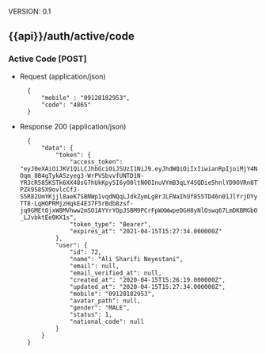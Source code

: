 VERSION: 0.1


## {{api}}/auth/active/code

### Active Code [POST]

+ Request (application/json)

        {
            "mobile" : "09128182953",
            "code": "4865"
        }





+ Response 200 (application/json)

        {
            "data": {
                "token": {
                    "access_token": "eyJ0eXAiOiJKV1QiLCJhbGciOiJSUzI1NiJ9.eyJhdWQiOiIxIiwianRpIjoiMjY4NGMyZjM2ZTZhYzEzZTI3NDM0NmU0YjdkYjk5NWYxMWY1OGRjODJjYjRkMjBiYzg0YmVhNmNkZDIyOWYyNWE3OThkZTBkMjM0NjNkYWQiLCJpYXQiOjE1ODY5NjQ0NTQsIm5iZiI6MTU4Njk2NDQ1NCwiZXhwIjoxNjE4NTAwNDU0LCJzdWIiOiI3MiIsInNjb3BlcyI6W119.f0f6F0MVorCgCLgs2pxMmlEBmUYK8gogp_qngaKRp7wzNcXSiw-Oqm_8B4gTykA5zyeg3-WrPVSbvvfUNTD1N-YR3cR585KSTk6XX48sG7hUkKpy5I6yO0ltN0OInuVYmB3qLY4SQDie5hnlYD9OVRn8TWPYpjor5KiV0kS6KKCh4Yzc6px-PZk958SX9ovlcCfJ-S5R82UmYKjjl8aeK7SBNWp1vqdNQqLJdkZymLg8rJLFNaIhUf8S5TD46n01JlYrjDYyMp1GZcFAnioSXMERcZEeFwxAIMse_yXdk65Z4h5J08AqJl6sudA9eQQS6uMnPcVVKDR7lic3rlUHUnMbn7GKrT2FTmJJ9fxZYd9uut2RZkbKKyENC5MAonW3jaEzfBUGHjBMFRZ9FfKExrHqOFUUKoCNXIUJ9Iplet3tLSoLJ9ltTKxzGobmNAFxr1XS6m-TT8-LqHOPRMjzHqkE4E37F5rBdb8zsf-jq9GMEt0jxW8MVhww2mSO1AYYrYOpJSBM9PCrFpWXWwpeDGH8yNlOswq67LmDKBMGbO5k_udLN1CWTOHSHsqEhtOk9ycRmQybapw0go3K8uA3P0DZXAew6i2wlxTbev8XgYb3jtpDw50ACwds3FoDMq5yuT159e16WEfZ9SxqXilHpnirowpz-_LJvbktEe0KX1s",
                    "token_type": "Bearer",
                    "expires_at": "2021-04-15T15:27:34.000000Z"
                },
                "user": {
                    "id": 72,
                    "name": "Ali Sharifi Neyestani",
                    "email": null,
                    "email_verified_at": null,
                    "created_at": "2020-04-15T15:26:19.000000Z",
                    "updated_at": "2020-04-15T15:27:34.000000Z",
                    "mobile": "09128182953",
                    "avatar_path": null,
                    "gender": "MALE",
                    "status": 1,
                    "national_code": null
                }
            }
        }



